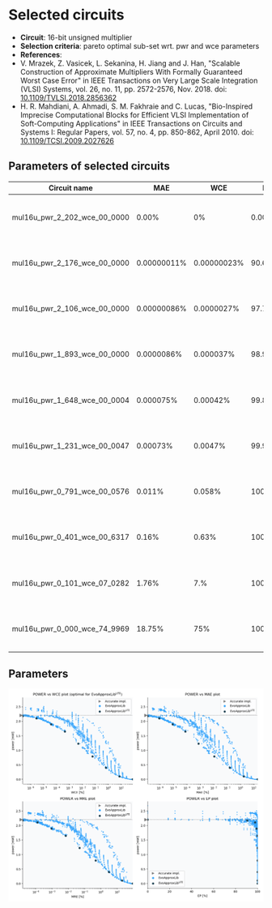 
Selected circuits
===================
 - **Circuit**: 16-bit unsigned multiplier
 - **Selection criteria**: pareto optimal sub-set wrt. pwr and wce parameters
 - **References**: 
  - V. Mrazek, Z. Vasicek, L. Sekanina, H. Jiang and J. Han, "Scalable Construction of Approximate Multipliers With Formally Guaranteed Worst Case Error" in IEEE Transactions on Very Large Scale Integration (VLSI) Systems, vol. 26, no. 11, pp. 2572-2576, Nov. 2018. doi: [10.1109/TVLSI.2018.2856362](https://dx.doi.org/10.1109/TVLSI.2018.2856362)
  - H. R. Mahdiani, A. Ahmadi, S. M. Fakhraie and C. Lucas, "Bio-Inspired Imprecise Computational Blocks for Efficient VLSI Implementation of Soft-Computing Applications" in IEEE Transactions on Circuits and Systems I: Regular Papers, vol. 57, no. 4, pp. 850-862, April 2010. doi: [10.1109/TCSI.2009.2027626](https://dx.doi.org/10.1109/TCSI.2009.2027626)


Parameters of selected circuits
----------------------------

| Circuit name | MAE | WCE | EP | MRE | MSE | Download |
| --- |  --- | --- | --- | --- | --- | --- | 
| mul16u_pwr_2_202_wce_00_0000 | 0.00% | 0% | 0.00% | 0% | 0.00 |  [[Verilog generic](mul16u_pwr_2_202_wce_00_0000_gen.v)] [[Verilog PDK45](mul16u_pwr_2_202_wce_00_0000_pdk45.v)]  [[C](mul16u_pwr_2_202_wce_00_0000.c)] |
| mul16u_pwr_2_176_wce_00_0000 | 0.00000011% | 0.00000023% | 90.62% | 0.000015% | 33.20 |  [[Verilog generic](mul16u_pwr_2_176_wce_00_0000_gen.v)] [[Verilog PDK45](mul16u_pwr_2_176_wce_00_0000_pdk45.v)]  [[C](mul16u_pwr_2_176_wce_00_0000.c)] |
| mul16u_pwr_2_106_wce_00_0000 | 0.00000086% | 0.0000027% | 97.72% | 0.00013% | 2007.80 |  [[Verilog generic](mul16u_pwr_2_106_wce_00_0000_gen.v)] [[Verilog PDK45](mul16u_pwr_2_106_wce_00_0000_pdk45.v)]  [[C](mul16u_pwr_2_106_wce_00_0000.c)] |
| mul16u_pwr_1_893_wce_00_0000 | 0.0000086% | 0.000037% | 98.99% | 0.00091% | 209723.40 |  [[Verilog generic](mul16u_pwr_1_893_wce_00_0000_gen.v)] [[Verilog PDK45](mul16u_pwr_1_893_wce_00_0000_pdk45.v)]  [[C](mul16u_pwr_1_893_wce_00_0000.c)] |
| mul16u_pwr_1_648_wce_00_0004 | 0.000075% | 0.00042% | 99.84% | 0.0067% | 16238253.70 |  [[Verilog generic](mul16u_pwr_1_648_wce_00_0004_gen.v)] [[Verilog PDK45](mul16u_pwr_1_648_wce_00_0004_pdk45.v)]  [[C](mul16u_pwr_1_648_wce_00_0004.c)] |
| mul16u_pwr_1_231_wce_00_0047 | 0.00073% | 0.0047% | 99.98% | 0.047% | 1530728191.60 |  [[Verilog generic](mul16u_pwr_1_231_wce_00_0047_gen.v)] [[Verilog PDK45](mul16u_pwr_1_231_wce_00_0047_pdk45.v)]  [[C](mul16u_pwr_1_231_wce_00_0047.c)] |
| mul16u_pwr_0_791_wce_00_0576 | 0.011% | 0.058% | 100.00% | 0.46% | 328180491091.50 |  [[Verilog generic](mul16u_pwr_0_791_wce_00_0576_gen.v)] [[Verilog PDK45](mul16u_pwr_0_791_wce_00_0576_pdk45.v)]  [[C](mul16u_pwr_0_791_wce_00_0576.c)] |
| mul16u_pwr_0_401_wce_00_6317 | 0.16% | 0.63% | 100.00% | 3.1% | 55158890788827.66 |  [[Verilog generic](mul16u_pwr_0_401_wce_00_6317_gen.v)] [[Verilog PDK45](mul16u_pwr_0_401_wce_00_6317_pdk45.v)]  [[C](mul16u_pwr_0_401_wce_00_6317.c)] |
| mul16u_pwr_0_101_wce_07_0282 | 1.76% | 7.% | 100.00% | 19% | 7390901511167588.00 |  [[Verilog generic](mul16u_pwr_0_101_wce_07_0282_gen.v)] [[Verilog PDK45](mul16u_pwr_0_101_wce_07_0282_pdk45.v)]  [[C](mul16u_pwr_0_101_wce_07_0282.c)] |
| mul16u_pwr_0_000_wce_74_9969 | 18.75% | 75% | 100.00% | 88% | 1040764478583689856.00 |  [[Verilog generic](mul16u_pwr_0_000_wce_74_9969_gen.v)] [[Verilog PDK45](mul16u_pwr_0_000_wce_74_9969_pdk45.v)]  [[C](mul16u_pwr_0_000_wce_74_9969.c)] |
    
Parameters
--------------
![Parameters figure](fig.png)
             
